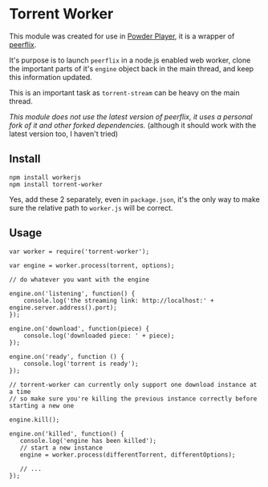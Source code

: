 # Torrent Worker
This module was created for use in [Powder Player](https://github.com/jaruba/PowderPlayer), it is a wrapper of [peerflix](https://github.com/mafintosh/peerflix).

It's purpose is to launch `peerflix` in a node.js enabled web worker, clone the important parts of it's `engine` object back in the main thread, and keep this information updated.

This is an important task as `torrent-stream` can be heavy on the main thread.

*This module does not use the latest version of peerflix, it uses a personal fork of it and other forked dependencies.*
(although it should work with the latest version too, I haven't tried)

## Install

```
npm install workerjs
npm install torrent-worker
```

Yes, add these 2 separately, even in `package.json`, it's the only way to make sure the relative path to `worker.js` will be correct.

## Usage

```
var worker = require('torrent-worker');

var engine = worker.process(torrent, options);

// do whatever you want with the engine

engine.on('listening', function() {
    console.log('the streaming link: http://localhost:' + engine.server.address().port); 
});

engine.on('download', function(piece) {
    console.log('downloaded piece: ' + piece);
});

engine.on('ready', function () {
    console.log('torrent is ready');
});

// torrent-worker can currently only support one download instance at a time
// so make sure you're killing the previous instance correctly before starting a new one

engine.kill();

engine.on('killed', function() {
   console.log('engine has been killed');
   // start a new instance
   engine = worker.process(differentTorrent, differentOptions);
   
   // ...
});
```
